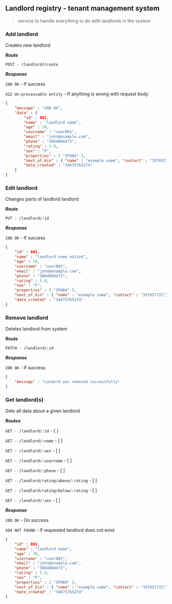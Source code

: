## Landlord registry - tenant management system

> service to handle everything to do with landlords in the system

### Add landlord

Creates new landlord

***Route***

`POST - /landlord/create`

***Response***

`200 OK` -  If success

`422 Un-processable entity` - If anything is wrong with request body

```JSON
{
    "message" : "200 OK",
    "data" : {
        "id" : 001,
        "name" : "landlord name",
        "age" : 78,
        "username" : "user001",
        "email" : "john@example.com",
        "phone" : "3864868473",
        "rating" : 5.0,
        "sex" : "F",
        "properties" : [ "3FH84" ],
        "next_of_kin" : { "name" : "example name", "contact" : "357657722"},
        "date_created" : "34675765274"
    }
}
```

### Edit landlord

Changes parts of landlord landlord

***Route***

`PUT - /landlord/:id`

***Response***

`200 OK` -  If success

```JSON
{
    "id" : 001,
    "name" : "landlord name edited",
    "age" : 78,
    "username" : "user001",
    "email" : "john@example.com",
    "phone" : "3864868473",
    "rating" : 5.0,
    "sex" : "F",
    "properties" : [ "3FH84" ],
    "next_of_kin" : { "name" : "example name", "contact" : "357657722"},
    "date_created" : "34675765274"
}
```

### Remove landlord

Deletes landlord from system

***Route***

`PATCH - /landlord/:id`

***Response***

`200 OK` -  If success

```JSON
{
    "message" : "Landord was removed successfully"
}
```

### Get landlord(s)

Gets all data about a given landlord

***Routes***

`GET - /landlord/:id` - { }

`GET - /landlord/:name` - [ ]

`GET - /landlord/:sex` - [ ]

`GET - /landlord/:username` - [ ]

`GET - /landlord/:phone` - [ ]

`GET - /landlord/rating/above/:rating` - [ ]

`GET - /landlord/rating/below/:rating` - [ ]

`GET - /landlord/:sex` - [ ]

***Response***

`200 OK` - On success

`404 NOT FOUND` - If requested landlord does not exist

```JSON
{
    "id" : 001,
    "name" : "landlord name",
    "age" : 78,
    "username" : "user001",
    "email" : "john@example.com",
    "phone" : "3864868473",
    "rating" : 5.0,
    "sex" : "F",
    "properties" : [ "3FH84" ],
    "next_of_kin" : { "name" : "example name", "contact" : "357657722"},
    "date_created" : "34675765274"
}
```